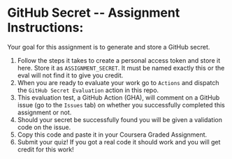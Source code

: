 # GitHub Secret -- Assignment Instructions:

Your goal for this assignment is to generate and store a GitHub secret.

1. Follow the steps it takes to create a personal access token and store it here. Store it as `ASSIGNMENT_SECRET`. It must be named exactly this or the eval will not find it to give you credit.
2. When you are ready to evaluate your work go to `Actions` and dispatch the `GitHub Secret Evaluation` action in this repo.
3. This evaluation test, a GitHub Action (GHA), will comment on a GitHub issue (go to the `Issues` tab) on whether you successfully completed this assignment or not.
6. Should your secret be successfully found you will be given a validation code on the issue.
7. Copy this code and paste it in your Coursera Graded Assignment.
8. Submit your quiz! If you got a real code it should work and you will get credit for this work!
